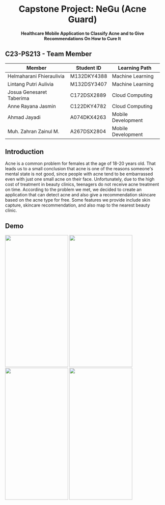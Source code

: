 <h1 align="center">Capstone Project: NeGu (Acne Guard)</h1>
<h4 align="center">Healthcare Mobile Application to Classify Acne and to Give Recommendations On How to Cure It</h4>

## C23-PS213 - Team Member
  
|     Member    | Student ID  | Learning Path |
| ------------- | ------------- | ----------- |
| Helmaharani Fhieraulivia | M132DKY4388  | Machine Learning |
| Lintang Putri Aulivia  | M132DSY3407  | Machine Learning |
| Josua Genesaret Taberima | C172DSX2889 | Cloud Computing |
| Anne Rayana Jasmin | C122DKY4782 | Cloud  Computing |
| Ahmad Jayadi | A074DKX4263 | Mobile Development |
| Muh. Zahran Zainul M. | A267DSX2804 | Mobile Development |

## Introduction
Acne is a common problem for females at the age of 18-20 years old. That leads us to a small conclusion that acne is one of the reasons someone's mental state is not good, since people with acne tend to be embarrassed even with just one small acne on their face. Unfortunately, due to the high cost of treatment in beauty clinics, teenagers do not receive acne treatment on time. According to the problem we met, we decided to create an application that can detect acne and also give a recommendation skincare based on the acne type for free. Some features we provide include skin capture, skincare recommendation, and also map to the nearest beauty clinic.

## Demo
<img src="https://github.com/C23-PS213/capstone/assets/83355111/2ca95420-6628-490c-a26d-bee9254c454b" width="205" height="430">
<img src="https://github.com/C23-PS213/capstone/assets/83355111/a9db50b2-eec1-4cc3-91bf-f21d0083eed7" width="205" height="430">
<img src="https://github.com/C23-PS213/capstone/assets/83355111/82f20a2f-caf3-4d28-843d-7b1116a13ee2" width="205" height="430">
<img src="https://github.com/C23-PS213/capstone/assets/83355111/d4cb7179-2b38-4f71-ad39-5fd0972ee756" width="205" height="430">

